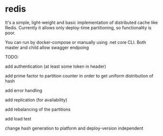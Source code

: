 # redis

It's a simple, light-weight and basic implementation of distributed cache like Redis.
Currently it allows only deploy-time partitioning, so functionality is poor.

You can run by docker-compose or manually using .net core CLI. Both master and child allow swagger endpoing

TODO:

add authentication (at least some token in header)

add prime factor to partition counter in order to get uniform distribution of hash

add error handling

add replication (for availability)

add rebalancing of the partitions

add load test

change hash generation to platform and deploy-version independent
